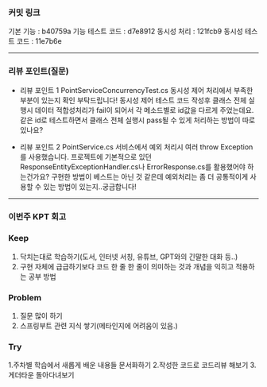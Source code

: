 ### **커밋 링크**
기본 기능         : b40759a
기능 테스트 코드   : d7e8912
동시성 처리       : 121fcb9
동시성 테스트 코드 : 11e7b6e

---
### **리뷰 포인트(질문)**
- 리뷰 포인트 1
  PointServiceConcurrencyTest.cs
  동시성 제어 처리에서 부족한 부분이 있는지 확인 부탁드립니다!
  동시성 제어 테스트 코드 작성후 클래스 전체 실행시
  데이터 적합성처리가 fail이 되어서 각 메소드별로 id값을 다르게 주었는데요.
  같은 id로 테스트하면서 클래스 전체 실행시 pass될 수 있게 처리하는 방법이 따로 있나요?
  
- 리뷰 포인트 2
  PointService.cs
  서비스에서 예외 처리시 여러 throw Exception를 사용했습니다.
  프로젝트에 기본적으로 있던 ResponseEntityExceptionHandler.cs나 ErrorResponse.cs를 활용했어야 하는건가요?
  구현한 방법이 베스트는 아닌 것 같은데 예외처리는 좀 더 공통적이게 사용할 수 있는 방법이 있는지..궁금합니다!

---
### **이번주 KPT 회고**

### Keep
<!-- 유지해야 할 좋은 점 -->
1. 닥치는대로 학습하기(도서, 인터넷 서칭, 유튜브, GPT와의 긴말한 대화 등..)
2. 구현 자체에 급급하기보다 코드 한 줄 한 줄이 의미하는 것과 개념을 익히고 적용하는 공부 방법
### Problem
<!--개선이 필요한 점-->
1. 질문 많이 하기
2. 스프링부트 관련 지식 쌓기(메타인지에 어려움이 있음.)
### Try
<!-- 새롭게 시도할 점 -->
1.주차별 학습에서 새롭게 배운 내용들 문서화하기
2.작성한 코드로 코드리뷰 해보기
3.게더타운 돌아다녀보기